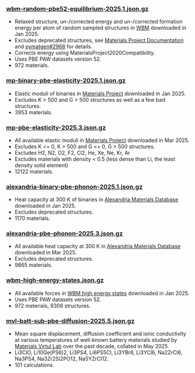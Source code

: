 ### [wbm-random-pbe52-equilibrium-2025.1.json.gz](wbm-random-pbe52-equilibrium-2025.1.json.gz)
- Relaxed structure, un-/corrected energy and un-/corrected formation energy per atom of random sampled structures in [WBM] downloaded in Jan 2025.
- Excludes deprecated structures, see [Materials Project Documentation] and [pymatgen#2968] for details.
- Corrects energy using MaterialsProject2020Compatibility.
- Uses PBE PAW datasets version 52.
- 972 materials.

### [mp-binary-pbe-elasticity-2025.1.json.gz](mp-binary-pbe-elasticity-2025.1.json.gz)
- Elastic moduli of binaries in [Materials Project] downloaded in Jan 2025.
- Excludes K > 500 and G > 500 structures as well as a few bad structures.
- 3953 materials.

### [mp-pbe-elasticity-2025.3.json.gz](mp-pbe-elasticity-2025.3.json.gz)
- All available elastic moduli in [Materials Project] downloaded in Mar 2025.
- Excludes K <= 0, K > 500 and G <= 0, G > 500 structures.
- Excludes H2, N2, O2, F2, Cl2, He, Xe, Ne, Kr, Ar
- Excludes materials with density < 0.5 (less dense than Li, the least density solid element)
- 12122 materials.

### [alexandria-binary-pbe-phonon-2025.1.json.gz](alexandria-binary-pbe-phonon-2025.1.json.gz)
- Heat capacity at 300 K of binaries in [Alexandria Materials Database] downloaded in Jan 2025.
- Excludes deprecated structures.
- 1170 materials.

### [alexandria-pbe-phonon-2025.3.json.gz](alexandria-pbe-phonon-2025.3.json.gz)
- All available heat capacity at 300 K in [Alexandria Materials Database] downloaded in Mar 2025.
- Excludes deprecated structures.
- 9865 materials.

### [wbm-high-energy-states.json.gz](wbm-high-energy-states.json.gz)
- All available forces in [WBM high energy states] downloaded in Jan 2025.
- Uses PBE PAW datasets version 52.
- 972 materials, 9308 structures.

### [mvl-batt-sub-pbe-diffusion-2025.5.json.gz](mvl-batt-sub-pbe-diffusion-2025.5.json.gz)
- Mean square displacement, diffusion coefficient and ionic conductivity at various temperatures of well-known battery materials studied by [Materials Virtul Lab] over the past decade, collated in May 2025.
- Li3ClO, Li10Ge(PS6)2, Li3PS4, Li6PS5Cl, Li3YBr6, Li3YCl6, Na2ZrCl6, Na3PS4, Na3Zr2Si2PO12, Na5YZrCl12.
- 101 calculations.

[WBM]: https://figshare.com/articles/dataset/Matbench_Discovery_v1_0_0/22715158
[Materials Project]: http://materialsproject.org
[Alexandria Materials Database]: https://alexandria.icams.rub.de
[WBM high energy states]: https://figshare.com/articles/dataset/WBM_high_energy_states/27307776?file=50005317
[Materials Virtul Lab]: http://www.mavrl.org
[Materials Project Documentation]: https://docs.materialsproject.org/methodology/materials-methodology/calculation-details/gga+u-calculations/pseudopotentials
[pymatgen#2968]: https://github.com/materialsproject/pymatgen/issues/2968
